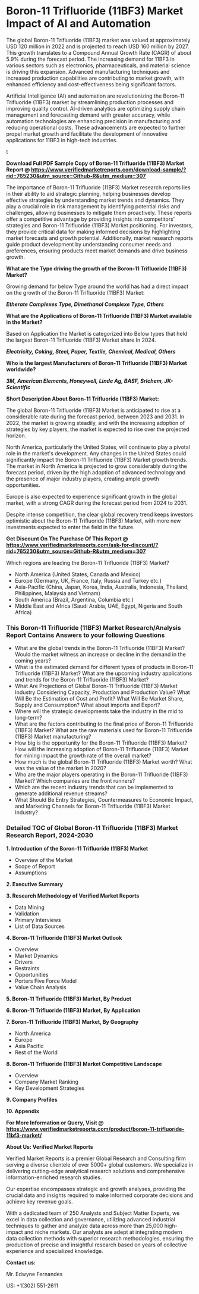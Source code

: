 <meta name="title" content="Global Boron-11 Trifluoride (11BF3) Market Impact of AI and Automation"><meta name="description" content="The global Boron-11 Trifluoride (11BF3) market was valued at approximately USD 120 million in 2022 and is projected to reach USD 160 million by 2027. This growth trans"><meta name="title" content="Boron-11 Trifluoride (11BF3) Market Size, Share, Scope, Trends, Growth, Opportunities, Analysis, Forecast"><h1>Boron-11 Trifluoride (11BF3) Market Impact of AI and Automation</h1><p>The global Boron-11 Trifluoride (11BF3) market was valued at approximately USD 120 million in 2022 and is projected to reach USD 160 million by 2027. This growth translates to a Compound Annual Growth Rate (CAGR) of about 5.9% during the forecast period. The increasing demand for 11BF3 in various sectors such as electronics, pharmaceuticals, and material science is driving this expansion. Advanced manufacturing techniques and increased production capabilities are contributing to market growth, with enhanced efficiency and cost-effectiveness being significant factors.</p><p>Artificial Intelligence (AI) and automation are revolutionizing the Boron-11 Trifluoride (11BF3) market by streamlining production processes and improving quality control. AI-driven analytics are optimizing supply chain management and forecasting demand with greater accuracy, while automation technologies are enhancing precision in manufacturing and reducing operational costs. These advancements are expected to further propel market growth and facilitate the development of innovative applications for 11BF3 in high-tech industries.</p>t</p><p id="" class=""><strong>Download Full PDF Sample Copy of Boron-11 Trifluoride (11BF3) Market Report @ <a href="https://www.verifiedmarketreports.com/download-sample/?rid=765230&utm_source=Github-R&utm_medium=307" target="_blank">https://www.verifiedmarketreports.com/download-sample/?rid=765230&utm_source=Github-R&utm_medium=307</a></strong></p><p>The importance of&nbsp;Boron-11 Trifluoride (11BF3) Market research reports lies in their ability to aid strategic planning, helping businesses develop effective strategies by understanding market trends and dynamics. They play a crucial role in risk management by identifying potential risks and challenges, allowing businesses to mitigate them proactively. These reports offer a competitive advantage by providing insights into competitors' strategies and Boron-11 Trifluoride (11BF3) Market positioning. For investors, they provide critical data for making informed decisions by highlighting market forecasts and growth potential. Additionally, market research reports guide product development by understanding consumer needs and preferences, ensuring products meet market demands and drive business growth.</p><p><strong>What are the&nbsp;Type driving the growth of the Boron-11 Trifluoride (11BF3) Market?</strong></p><p id="" class="">Growing demand for below Type around the world has had a direct impact on the growth of the Boron-11 Trifluoride (11BF3) Market:</p><em><strong>Etherate Complexes Type, Dimethanol Complexe Type, Others</strong></em></p><strong>What are the&nbsp;Applications&nbsp;of Boron-11 Trifluoride (11BF3) Market available in the Market?</strong></p><p id="" class="">Based on Application the Market is categorized into Below types that held the largest Boron-11 Trifluoride (11BF3) Market share In 2024.</p><em><strong>Electricity, Coking, Steel, Paper, Textile, Chemical, Medical, Others</strong></em></p><strong>Who is the largest Manufacturers of Boron-11 Trifluoride (11BF3) Market worldwide?</strong></p><p><em><strong>3M, American Elements, Honeywell, Linde Ag, BASF, Srlchem, JK-Scientific</strong></em></p><p id="" class=""><strong>Short Description About Boron-11 Trifluoride (11BF3) Market:</strong></p><p>The global Boron-11 Trifluoride (11BF3) Market is anticipated to rise at a considerable rate during the forecast period, between 2023 and 2031. In 2022, the market is growing steadily, and with the increasing adoption of strategies by key players, the market is expected to rise over the projected horizon.</p><p>North America, particularly the United States, will continue to play a pivotal role in the market's development. Any changes in the United States could significantly impact the Boron-11 Trifluoride (11BF3) Market growth trends. The market in North America is projected to grow considerably during the forecast period, driven by the high adoption of advanced technology and the presence of major industry players, creating ample growth opportunities.</p><p>Europe is also expected to experience significant growth in the global market, with a strong CAGR during the forecast period from 2024 to 2031.</p><p>Despite intense competition, the clear global recovery trend keeps investors optimistic about the Boron-11 Trifluoride (11BF3) Market, with more new investments expected to enter the field in the future.</p><p id="" class=""><strong>Get Discount On The Purchase Of This Report @ <a href="https://www.verifiedmarketreports.com/ask-for-discount/?rid=765230&utm_source=Github-R&utm_medium=307" target="_blank">https://www.verifiedmarketreports.com/ask-for-discount/?rid=765230&utm_source=Github-R&utm_medium=307</a></strong></p>Which regions are leading the Boron-11 Trifluoride (11BF3) Market?</p><ul><li>North America (United States, Canada and Mexico)</li><li>Europe (Germany, UK, France, Italy, Russia and Turkey etc.)</li><li>Asia-Pacific (China, Japan, Korea, India, Australia, Indonesia, Thailand, Philippines, Malaysia and Vietnam)</li><li>South America (Brazil, Argentina, Columbia etc.)</li><li>Middle East and Africa (Saudi Arabia, UAE, Egypt, Nigeria and South Africa)</li></ul><h3 id="" class="">This Boron-11 Trifluoride (11BF3) Market Research/Analysis Report Contains Answers to your following Questions</h3><ul><li>What are the global trends in the Boron-11 Trifluoride (11BF3) Market? Would the market witness an increase or decline in the demand in the coming years?</li><li>What is the estimated demand for different types of products in Boron-11 Trifluoride (11BF3) Market? What are the upcoming industry applications and trends for the Boron-11 Trifluoride (11BF3) Market?</li><li>What Are Projections of Global Boron-11 Trifluoride (11BF3) Market Industry Considering Capacity, Production and Production Value? What Will Be the Estimation of Cost and Profit? What Will Be Market Share, Supply and Consumption? What about imports and Export?</li><li>Where will the strategic developments take the industry in the mid to long-term?</li><li>What are the factors contributing to the final price of Boron-11 Trifluoride (11BF3) Market? What are the raw materials used for Boron-11 Trifluoride (11BF3) Market manufacturing?</li><li>How big is the opportunity for the Boron-11 Trifluoride (11BF3) Market? How will the increasing adoption of Boron-11 Trifluoride (11BF3) Market for mining impact the growth rate of the overall market?</li><li>How much is the global Boron-11 Trifluoride (11BF3) Market worth? What was the value of the market In 2020?</li><li>Who are the major players operating in the Boron-11 Trifluoride (11BF3) Market? Which companies are the front runners?</li><li>Which are the recent industry trends that can be implemented to generate additional revenue streams?</li><li>What Should Be Entry Strategies, Countermeasures to Economic Impact, and Marketing Channels for Boron-11 Trifluoride (11BF3) Market Industry?</li></ul><h3 id="" class="">Detailed TOC of Global Boron-11 Trifluoride (11BF3) Market Research Report, 2024-2030</h3><p id="" class=""><strong>1. Introduction of the Boron-11 Trifluoride (11BF3) Market</strong></p><ul><li>Overview of the Market</li><li>Scope of Report</li><li>Assumptions</li></ul><p id="" class=""><strong>2. Executive Summary</strong></p><p id="" class=""><strong>3. Research Methodology of Verified Market Reports</strong></p><ul><li>Data Mining</li><li>Validation</li><li>Primary Interviews</li><li>List of Data Sources</li></ul><p id="" class=""><strong>4. Boron-11 Trifluoride (11BF3) Market Outlook</strong></p><ul><li>Overview</li><li>Market Dynamics</li><li>Drivers</li><li>Restraints</li><li>Opportunities</li><li>Porters Five Force Model</li><li>Value Chain Analysis</li></ul><p id="" class=""><strong>5. Boron-11 Trifluoride (11BF3) Market, By Product</strong></p><p id="" class=""><strong>6. Boron-11 Trifluoride (11BF3) Market, By Application</strong></p><p id="" class=""><strong>7. Boron-11 Trifluoride (11BF3) Market, By Geography</strong></p><ul><li>North America</li><li>Europe</li><li>Asia Pacific</li><li>Rest of the World</li></ul><p id="" class=""><strong>8. Boron-11 Trifluoride (11BF3) Market Competitive Landscape</strong></p><ul><li>Overview</li><li>Company Market Ranking</li><li>Key Development Strategies</li></ul><p id="" class=""><strong>9. Company Profiles</strong></p><p id="" class=""><strong>10. Appendix</strong></p><p id="" class=""><strong>For More Information or Query, Visit @ <a href="https://www.verifiedmarketreports.com/product/boron-11-trifluoride-11bf3-market/" target="_blank">https://www.verifiedmarketreports.com/product/boron-11-trifluoride-11bf3-market/</a></strong></p><p id="" class=""><strong>About Us: Verified Market Reports</strong></p><p id="" class="">Verified Market Reports is a premier Global Research and Consulting firm serving a diverse clientele of over 5000+ global customers. We specialize in delivering cutting-edge analytical research solutions and comprehensive information-enriched research studies.</p><p id="" class="">Our expertise encompasses strategic and growth analyses, providing the crucial data and insights required to make informed corporate decisions and achieve key revenue goals.</p><p id="" class="">With a dedicated team of 250 Analysts and Subject Matter Experts, we excel in data collection and governance, utilizing advanced industrial techniques to gather and analyze data across more than 25,000 high-impact and niche markets. Our analysts are adept at integrating modern data collection methods with superior research methodologies, ensuring the production of precise and insightful research based on years of collective experience and specialized knowledge.</p><p id="" class=""><strong>Contact us:</strong></p><p id="" class="">Mr. Edwyne Fernandes</p><p id="" class="">US: +1(302) 551-2611</p>